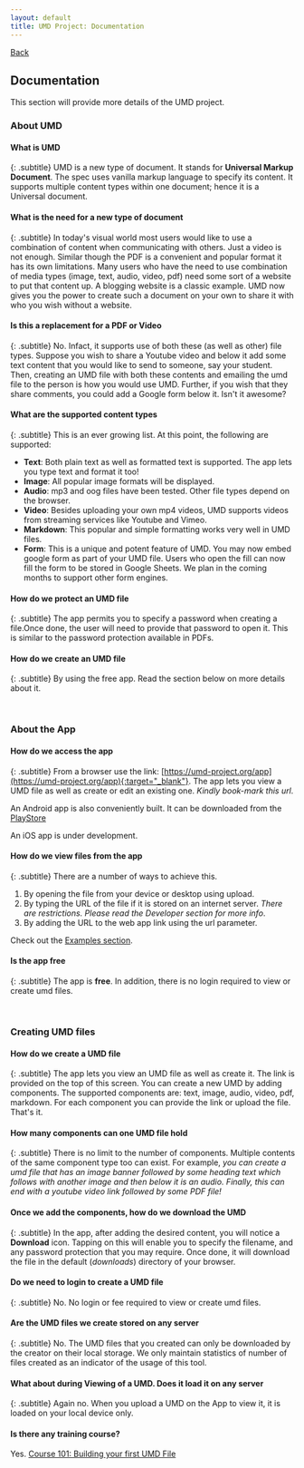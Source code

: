 ```yaml
---
layout: default
title: UMD Project: Documentation
---
```

[Back](../)
<br/>

## Documentation
This section will provide more details of the UMD project.

### About UMD
#### What is UMD
{: .subtitle}
UMD is a new type of document. It stands for **Universal Markup Document**. The spec uses vanilla markup language to specify its content. It supports multiple content types within one document; hence it is a Universal document.

#### What is the need for a new type of document
{: .subtitle}
In today's visual world most users would like to use a combination of content when communicating with others. Just a video is not enough. Similar though the PDF is a convenient and popular format it has its own limitations. Many users who have the need to use  combination of media types (image, text, audio, video, pdf) need some sort of a website to put that content up. A blogging website is a classic example. UMD now gives you the power to create such a document on your own to share it with who you wish without a website.

#### Is this a replacement for a PDF or Video
{: .subtitle}
No. Infact, it supports use of both these (as well as other) file types. Suppose you wish to share a Youtube video and below it add some text content that you would like to send to someone, say your student. Then, creating an UMD file with both these contents and emailing the umd file to the person is how you would use UMD. Further, if you wish that they share comments, you could add a Google form below it. Isn't it awesome?

#### What are the supported content types
{: .subtitle}
This is an ever growing list. At this point, the following are supported:

* **Text**: Both plain text as well as formatted text is supported. The app lets you type text and format it too!
* **Image**: All popular image formats will be displayed.
* **Audio**: mp3 and oog files have been tested. Other file types depend on the browser.
* **Video**: Besides uploading your own mp4 videos, UMD supports videos from streaming services like Youtube and Vimeo.
* **Markdown**: This popular and simple formatting works very well in UMD files.
* **Form**: This is a unique and potent feature of UMD. You may now embed google form as part of your UMD file. Users who open the fill can now fill the form to be stored in Google Sheets. We plan in the coming months to support other form engines.

#### How do we protect an UMD file
{: .subtitle}
The app permits you to specify a password when creating a file.Once done, the user will need to provide that password to open it. This is similar to the password protection available in PDFs.

#### How do we create an UMD file
{: .subtitle}
By using the free app. Read the section below on more details about it.

<br/>

### About the App
#### How do we access the app
{: .subtitle}
From a browser use the link: [https://umd-project.org/app](https://umd-project.org/app){:target="_blank"}. The app lets you view a UMD file as well as create or edit an existing one. *Kindly book-mark this url*.

An Android app is also conveniently built. It can be downloaded from the [PlayStore](https://play.google.com/store/apps/details?id=org.umdproject.umdapp)

An iOS app is under development.

#### How do we view files from the app
{: .subtitle}
There are a number of ways to achieve this.
1. By opening the file from your device or desktop using upload.
2. By typing the URL of the file if it is stored on an internet server. *There are restrictions. Please read the Developer section for more info*.
3. By adding the URL to the web app link using the url parameter.

Check out the [Examples section](../examples/readme.md).

#### Is the app free
{: .subtitle}
The app is **free**. In addition, there is no login required to view or create umd files.

<br/>

### Creating UMD files
#### How do we create a UMD file
{: .subtitle}
The app lets you view an UMD file as well as create it. The link is provided on the top of this screen. You can create a new UMD by adding components. The supported components are: text, image, audio, video, pdf, markdown. For each component you can provide the link or upload the file. That's it.

#### How many components can one UMD file hold
{: .subtitle}
There is no limit to the number of components. Multiple contents of the same component type too can exist. For example, <i>you can create a umd file that has an image banner followed by some heading text which follows with another image and then below it is an audio. Finally, this can end with a youtube video link followed by some PDF file!</i>

#### Once we add the components, how do we download the UMD
{: .subtitle}
In the app, after adding the desired content, you will notice a **Download** icon. Tapping on this will enable you to specify the filename, and any password protection that you may require. Once done, it will download the file in the default (*downloads*) directory of your browser.

#### Do we need to login to create a UMD file
{: .subtitle}
No. No login or fee required to view or create umd files.

#### Are the UMD files we create stored on any server
{: .subtitle}
No. The UMD files that you created can only be downloaded by the creator on their local storage. We only maintain statistics of number of files created as an indicator of the usage of this tool.

#### What about during Viewing of a UMD. Does it load it on any server 
{: .subtitle}
Again no. When you upload a UMD on the App to view it, it is loaded on your local device only.

#### Is there any training course?
Yes. [Course 101: Building your first UMD File](../app?url=/examples/files/umd-course-101.umd)